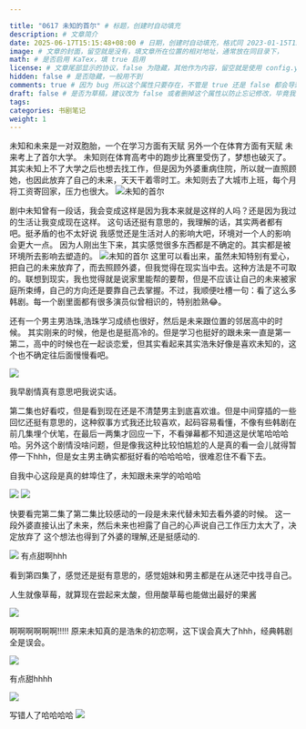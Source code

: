 ```yaml
---

title: "0617 未知的首尔" # 标题，创建时自动填充
description: # 文章简介
date: 2025-06-17T15:15:48+08:00 # 日期，创建时自动填充，格式同 2023-01-15T12:00:00+08:00
image: # 文章的封面，留空就是没有，填文章所在位置的相对地址，通常放在同目录下，
math: # 是否启用 KaTex，填 true 启用
license: # 文章尾部显示的协议，false 为隐藏，其他作为内容，留空就是使用 config.yaml 里默认的
hidden: false # 是否隐藏，一般用不到
comments: true # 因为 bug 所以这个属性只要存在，不管是 true 还是 false 都会导致回复无法显示，需要删掉
draft: false # 是否为草稿，建议改为 false 或者删掉这个属性以防止忘记修改，毕竟我们一般都是写好了才部署到服务器上
tags:
categories: 书剧笔记
weight: 1 
---
```


未知和未来是一对双胞胎，一个在学习方面有天赋 另外一个在体育方面有天赋 未来考上了首尔大学。 未知则在体育高考中的跑步比赛里受伤了，梦想也破灭了。其实未知上不了大学之后也想去找工作，但是因为外婆重病住院，所以就一直照顾她，也因此放弃了自己的未来，天天干着零时工。未知则去了大城市上班，每个月将工资寄回家，压力也很大。
![未知的首尔](1.png)

剧中未知曾有一段话，我会变成这样是因为我本来就是这样的人吗？还是因为我过的生活让我变成现在这样。 这句话还挺有意思的，我理解的话，其实两者都有吧。挺矛盾的也不太好说 我感觉还是生活对人的影响大吧，环境对一个人的影响会更大一点。 因为人刚出生下来，其实感觉很多东西都是不确定的。其实都是被环境所去影响去塑造的。
![未知的首尔](2.png)
这里可以看出来，虽然未知特别有爱心，把自己的未来放弃了，而去照顾外婆，但我觉得在现实当中去。这种方法是不可取的。联想到现实，我也觉得就是说家里能帮的要帮，但是不应该让自己的未来被家庭所束缚，自己的方向还是要靠自己去掌握。不过，我顺便吐槽一句：看了这么多韩剧。每一个剧里面都有很多演员似曾相识的，特别脸熟😂。

还有一个男主男浩珠,浩珠学习成绩也很好，然后是未来跟位置的邻居高中的时候。 其实刚来的时候，他是也是挺高冷的。但是学习也挺好的跟未来一直是第一第二，高中的时候也在一起谈恋爱，但其实看起来其实浩朱好像是喜欢未知的，这个也不确定往后面慢慢看吧。

![](3.png)

我早剧情真有意思吧我说实话。

第二集也好看哎，但是看到现在还是不清楚男主到底喜欢谁。但是中间穿插的一些回忆还挺有意思的，这种叙事方式我还比较喜欢，起码容易看懂，不像有些韩剧在前几集埋个伏笔，在最后一两集才回应一下，不看弹幕都不知道这是伏笔哈哈哈哈。另外这个剧情没啥问题，但是像我这种比较怕尴尬的人是真的看一会儿就得暂停一下hhh，但是女主男主确实都挺好看的哈哈哈哈，很难忍住不看下去。

自我中心这段是真的蚌埠住了，未知跟未来学的哈哈哈

![](4.png)
![](5.png)

快要看完第二集了第二集比较感动的一段是未来代替未知去看外婆的时候。 这一段外婆直接认出了未来，然后未来也袒露了自己的心声说自己工作压力太大了，决定放弃了 这个想法也得到了外婆的理解,还是挺感动的.

![](6.png)
有点甜啊hhh


看到第四集了，感觉还是挺有意思的，感觉姐妹和男主都是在从迷茫中找寻自己。

人生就像草莓，就算现在尝起来太酸，但用酸草莓也能做出最好的果酱

![](7.png)

啊啊啊啊啊啊!!!!! 原来未知真的是浩朱的初恋啊，这下误会真大了hhh，经典韩剧全是误会。

![](8.png)

有点甜hhhh

![](9.png)

写错人了哈哈哈哈
![](10.png)